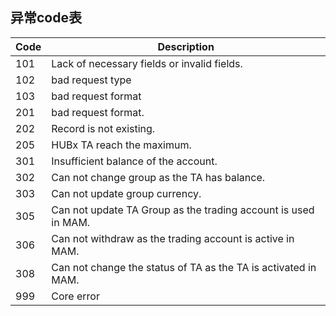 ## 异常code表
| Code | Description                                 |
|------|---------------------------------------------|
| 101  | Lack of necessary fields or invalid fields. |
 | 102  | bad request type|
 | 103  | bad request format|
 | 201  | bad request format.|
 | 202  | Record is not existing.|
 | 205  | HUBx TA reach the maximum.|
 | 301  | Insufficient balance of the account.|
 | 302  | Can not change group as the TA has balance.|
 | 303  | Can not update group currency.|
 | 305  | Can not update TA Group as the trading account is used in MAM.|
 | 306  | Can not withdraw as the trading account is active in MAM.|
 | 308  | Can not change the status of TA as the TA is activated in MAM.|
 | 999  | Core error|
